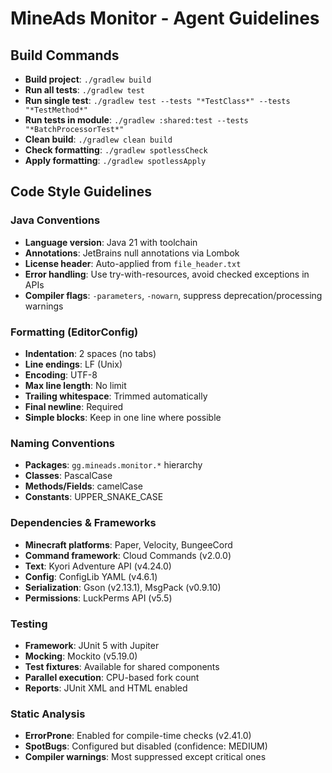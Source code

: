 # MineAds Monitor - Agent Guidelines

## Build Commands
- **Build project**: `./gradlew build`
- **Run all tests**: `./gradlew test`
- **Run single test**: `./gradlew test --tests "*TestClass*" --tests "*TestMethod*"`
- **Run tests in module**: `./gradlew :shared:test --tests "*BatchProcessorTest*"`
- **Clean build**: `./gradlew clean build`
- **Check formatting**: `./gradlew spotlessCheck`
- **Apply formatting**: `./gradlew spotlessApply`

## Code Style Guidelines

### Java Conventions

- **Language version**: Java 21 with toolchain
- **Annotations**: JetBrains null annotations via Lombok
- **License header**: Auto-applied from `file_header.txt`
- **Error handling**: Use try-with-resources, avoid checked exceptions in APIs
- **Compiler flags**: `-parameters`, `-nowarn`, suppress deprecation/processing warnings

### Formatting (EditorConfig)
- **Indentation**: 2 spaces (no tabs)
- **Line endings**: LF (Unix)
- **Encoding**: UTF-8
- **Max line length**: No limit
- **Trailing whitespace**: Trimmed automatically
- **Final newline**: Required
- **Simple blocks**: Keep in one line where possible

### Naming Conventions
- **Packages**: `gg.mineads.monitor.*` hierarchy
- **Classes**: PascalCase
- **Methods/Fields**: camelCase
- **Constants**: UPPER_SNAKE_CASE

### Dependencies & Frameworks
- **Minecraft platforms**: Paper, Velocity, BungeeCord
- **Command framework**: Cloud Commands (v2.0.0)
- **Text**: Kyori Adventure API (v4.24.0)
- **Config**: ConfigLib YAML (v4.6.1)
- **Serialization**: Gson (v2.13.1), MsgPack (v0.9.10)
- **Permissions**: LuckPerms API (v5.5)

### Testing

- **Framework**: JUnit 5 with Jupiter
- **Mocking**: Mockito (v5.19.0)
- **Test fixtures**: Available for shared components
- **Parallel execution**: CPU-based fork count
- **Reports**: JUnit XML and HTML enabled

### Static Analysis

- **ErrorProne**: Enabled for compile-time checks (v2.41.0)
- **SpotBugs**: Configured but disabled (confidence: MEDIUM)
- **Compiler warnings**: Most suppressed except critical ones
